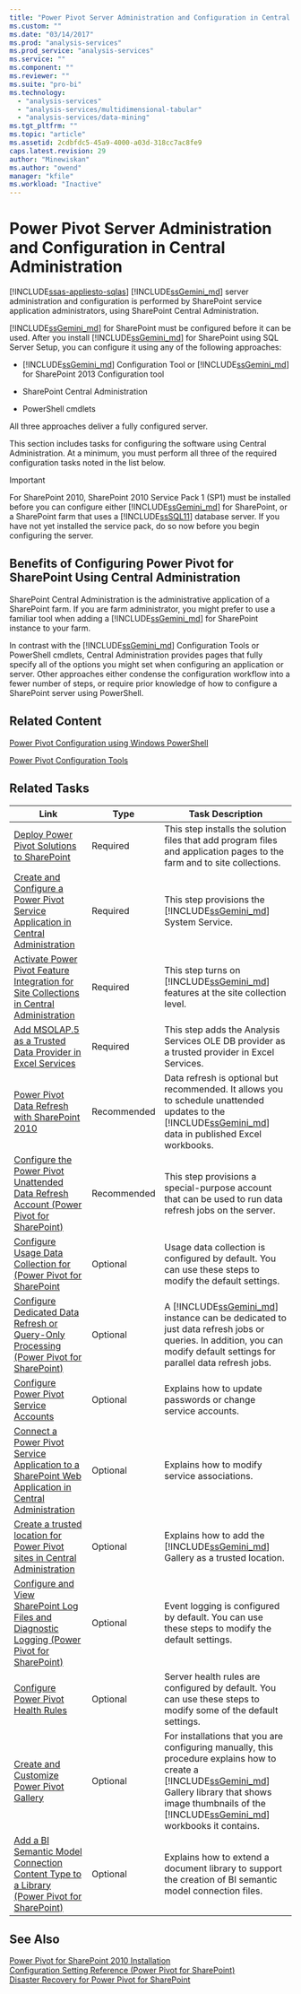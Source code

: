 ```yaml
---
title: "Power Pivot Server Administration and Configuration in Central Administration | Microsoft Docs"
ms.custom: ""
ms.date: "03/14/2017"
ms.prod: "analysis-services"
ms.prod_service: "analysis-services"
ms.service: ""
ms.component: ""
ms.reviewer: ""
ms.suite: "pro-bi"
ms.technology: 
  - "analysis-services"
  - "analysis-services/multidimensional-tabular"
  - "analysis-services/data-mining"
ms.tgt_pltfrm: ""
ms.topic: "article"
ms.assetid: 2cdbfdc5-45a9-4000-a03d-318cc7ac8fe9
caps.latest.revision: 29
author: "Minewiskan"
ms.author: "owend"
manager: "kfile"
ms.workload: "Inactive"
---
```

# Power Pivot Server Administration and Configuration in Central Administration
[!INCLUDE[ssas-appliesto-sqlas](../../includes/ssas-appliesto-sqlas.md)]
  [!INCLUDE[ssGemini_md](../../includes/ssgemini-md.md)] server administration and configuration is performed by SharePoint service application administrators, using SharePoint Central Administration.  
  
 [!INCLUDE[ssGemini_md](../../includes/ssgemini-md.md)] for SharePoint must be configured before it can be used. After you install [!INCLUDE[ssGemini_md](../../includes/ssgemini-md.md)] for SharePoint using SQL Server Setup, you can configure it using any of the following approaches:  
  
-   [!INCLUDE[ssGemini_md](../../includes/ssgemini-md.md)] Configuration Tool or [!INCLUDE[ssGemini_md](../../includes/ssgemini-md.md)] for SharePoint 2013 Configuration tool  
  
-   SharePoint Central Administration  
  
-   PowerShell cmdlets  
  
 All three approaches deliver a fully configured server.  
  
 This section includes tasks for configuring the software using Central Administration. At a minimum, you must perform all three of the required configuration tasks noted in the list below.  
  
> [!IMPORTANT]  
>  For SharePoint 2010, SharePoint 2010 Service Pack 1 (SP1) must be installed before you can configure either [!INCLUDE[ssGemini_md](../../includes/ssgemini-md.md)] for SharePoint, or a SharePoint farm that uses a [!INCLUDE[ssSQL11](../../includes/sssql11-md.md)] database server. If you have not yet installed the service pack, do so now before you begin configuring the server.  
  
## Benefits of Configuring Power Pivot for SharePoint Using Central Administration  
 SharePoint Central Administration is the administrative application of a SharePoint farm. If you are farm administrator, you might prefer to use a familiar tool when adding a [!INCLUDE[ssGemini_md](../../includes/ssgemini-md.md)] for SharePoint instance to your farm.  
  
 In contrast with the [!INCLUDE[ssGemini_md](../../includes/ssgemini-md.md)] Configuration Tools or PowerShell cmdlets, Central Administration provides pages that fully specify all of the options you might set when configuring an application or server. Other approaches either condense the configuration workflow into a fewer number of steps, or require prior knowledge of how to configure a SharePoint server using PowerShell.  
  
## Related Content  
 [Power Pivot Configuration using Windows PowerShell](../../analysis-services/power-pivot-sharepoint/power-pivot-configuration-using-windows-powershell.md)  
  
 [Power Pivot Configuration Tools](../../analysis-services/power-pivot-sharepoint/power-pivot-configuration-tools.md)  
  
## Related Tasks  
  
|Link|Type|Task Description|  
|----------|----------|----------------------|  
|[Deploy Power Pivot Solutions to SharePoint](../../analysis-services/power-pivot-sharepoint/deploy-power-pivot-solutions-to-sharepoint.md)|Required|This step installs the solution files that add program files and application pages to the farm and to site collections.|  
|[Create and Configure a Power Pivot Service Application in Central Administration](../../analysis-services/power-pivot-sharepoint/create-and-configure-power-pivot-service-application-in-ca.md)|Required|This step provisions the [!INCLUDE[ssGemini_md](../../includes/ssgemini-md.md)] System Service.|  
|[Activate Power Pivot Feature Integration for Site Collections in Central Administration](../../analysis-services/power-pivot-sharepoint/activate-power-pivot-integration-for-site-collections-in-ca.md)|Required|This step turns on [!INCLUDE[ssGemini_md](../../includes/ssgemini-md.md)] features at the site collection level.|  
|[Add MSOLAP.5 as a Trusted Data Provider in Excel Services](../../analysis-services/power-pivot-sharepoint/add-msolap-5-as-a-trusted-data-provider-in-excel-services.md)|Required|This step adds the Analysis Services OLE DB provider as a trusted provider in Excel Services.|  
|[Power Pivot Data Refresh with SharePoint 2010](http://msdn.microsoft.com/en-us/01b54e6f-66e5-485c-acaa-3f9aa53119c9)|Recommended|Data refresh is optional but recommended. It allows you to schedule unattended updates to the [!INCLUDE[ssGemini_md](../../includes/ssgemini-md.md)] data in published Excel workbooks.|  
|[Configure the Power Pivot Unattended Data Refresh Account (Power Pivot for SharePoint)](http://msdn.microsoft.com/en-us/81401eac-c619-4fad-ad3e-599e7a6f8493)|Recommended|This step provisions a special-purpose account that can be used to run data refresh jobs on the server.|  
|[Configure Usage Data Collection for &#40;Power Pivot for SharePoint](../../analysis-services/power-pivot-sharepoint/configure-usage-data-collection-for-power-pivot-for-sharepoint.md)|Optional|Usage data collection is configured by default. You can use these steps to modify the default settings.|  
|[Configure Dedicated Data Refresh or Query-Only Processing (Power Pivot for SharePoint)](http://msdn.microsoft.com/en-us/5e027605-1086-4941-bb01-f315df8f829b)|Optional|A [!INCLUDE[ssGemini_md](../../includes/ssgemini-md.md)] instance can be dedicated to just data refresh jobs or queries. In addition, you can modify default settings for parallel data refresh jobs.|  
|[Configure Power Pivot Service Accounts](../../analysis-services/power-pivot-sharepoint/configure-power-pivot-service-accounts.md)|Optional|Explains how to update passwords or change service accounts.|  
|[Connect a Power Pivot Service Application to a SharePoint Web Application in Central Administration](../../analysis-services/power-pivot-sharepoint/connect-power-pivot-service-app-to-sharepoint-web-app-in-ca.md)|Optional|Explains how to modify service associations.|  
|[Create a trusted location for Power Pivot sites in Central Administration](../../analysis-services/power-pivot-sharepoint/create-a-trusted-location-for-power-pivot-sites-in-central-administration.md)|Optional|Explains how to add the [!INCLUDE[ssGemini_md](../../includes/ssgemini-md.md)] Gallery as a trusted location.|  
|[Configure and View SharePoint Log Files  and Diagnostic Logging &#40;Power Pivot for SharePoint&#41;](../../analysis-services/power-pivot-sharepoint/configure-and-view-sharepoint-and-diagnostic-logging.md)|Optional|Event logging is configured by default. You can use these steps to modify the default settings.|  
|[Configure Power Pivot Health Rules](../../analysis-services/power-pivot-sharepoint/configure-power-pivot-health-rules.md)|Optional|Server health rules are configured by default. You can use these steps to modify some of the default settings.|  
|[Create and Customize Power Pivot Gallery](../../analysis-services/power-pivot-sharepoint/create-and-customize-power-pivot-gallery.md)|Optional|For installations that you are configuring manually, this procedure explains how to create a [!INCLUDE[ssGemini_md](../../includes/ssgemini-md.md)] Gallery library that shows image thumbnails of the [!INCLUDE[ssGemini_md](../../includes/ssgemini-md.md)] workbooks it contains.|  
|[Add a BI Semantic Model Connection Content Type to a Library &#40;Power Pivot for SharePoint&#41;](../../analysis-services/power-pivot-sharepoint/add-bi-semantic-model-connection-content-type-to-library.md)|Optional|Explains how to extend a document library to support the creation of BI semantic model connection files.|  
  
## See Also  
 [Power Pivot for SharePoint 2010 Installation](http://msdn.microsoft.com/en-us/8d47dde7-c941-4280-a934-e2fe3f9a938f)   
 [Configuration Setting Reference &#40;Power Pivot for SharePoint&#41;](../../analysis-services/power-pivot-sharepoint/configuration-setting-reference-power-pivot-for-sharepoint.md)   
 [Disaster Recovery for Power Pivot for SharePoint](http://go.microsoft.com/fwlink/p/?LinkId=389570)  
  
  
